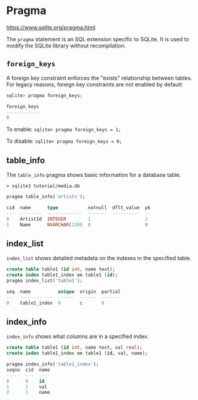 # Pragma

https://www.sqlite.org/pragma.html

The `pragma` statement is an SQL extension specific to SQLite. It is used to modify the SQLite library without recompilation.

## `foreign_keys`

A foreign key constraint enforces the "exists" relationship between tables. For legacy reasons, foreign key constraints are not enabled by default:

```sql
sqlite> pragma foreign_keys;

foreign_keys
------------
0
```

To enable: `sqlite> pragma foreign_keys = 1;`

To disable: `sqlite> pragma foreign_keys = 0;`

## table_info
The `table_info` pragma shows basic information for a database table.

`> sqlite3 tutorial/media.db`
```sql
pragma table_info('artists');

cid  name      type           notnull  dflt_value  pk
---  --------  -------------  -------  ----------  --
0    ArtistId  INTEGER        1                    1
1    Name      NVARCHAR(120)  0                    0
```

## index_list
`index_list` shows detailed metadata on the indexes in the specified table.

```sql
create table table1 (id int, name text);
create index table1_index on table1 (id);
pragma index_list('table1');

seq  name          unique  origin  partial
---  ------------  ------  ------  -------
0    table1_index  0       c       0
```

## index_info
`index_info` shows what columns are in a specified index.

```sql
create table table1 (id int, name text, val real);
create index table1_index on table1 (id, val, name);

pragma index_info('table1_index');
seqno  cid  name
-----  ---  ----
0      0    id
1      2    val
2      1    name
```
